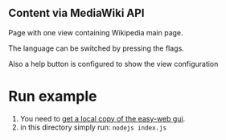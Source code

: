 ## Content via MediaWiki API
Page with one view containing Wikipedia main page.

The language can be switched by pressing the flags.

Also a help button is configured to show the view configuration 
 
# Run example
1. You need to [get a local copy of the easy-web gui](https://github.com/ma-ha/easy-web-gui).
2. in this directory simply run: `nodejs index.js` 